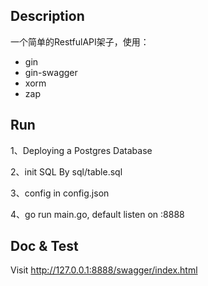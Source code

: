 ## Description
一个简单的RestfulAPI架子，使用：
- gin
- gin-swagger
- xorm
- zap

## Run
1、Deploying a Postgres Database

2、init SQL By sql/table.sql

3、config in config.json

4、go run main.go, default listen on :8888

## Doc & Test
Visit http://127.0.0.1:8888/swagger/index.html
